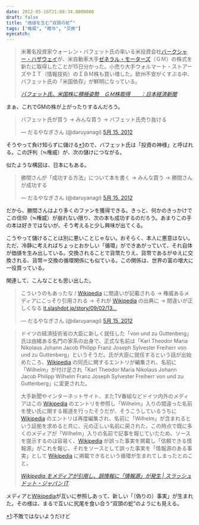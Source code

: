 ```yaml
---
date: 2012-05-16T21:08:34.0000000
draft: false
title: "価値を生む“双頭の蛇”"
tags: ["権威", "贈与", "交換"]
eyecatch: 
---
```


<blockquote cite="http://www.nikkei.com/news/headline/article/g=96958A9C9381959FE3E4E2E3E18DE3E4E2E7E0E2E3E09790E0E2E2E2">
<p>米著名投資家ウォーレン・バフェット氏の率いる米投資会社<a class="keyword" href="http://d.hatena.ne.jp/keyword/%A5%D0%A1%BC%A5%AF%A5%B7%A5%E3%A1%BC%A1%A6%A5%CF%A5%B6%A5%A6%A5%A7%A5%A4">バークシャー・ハザウェイ</a>が、米自動車大手<a class="keyword" href="http://d.hatena.ne.jp/keyword/%A5%BC%A5%CD%A5%E9%A5%EB%A1%A6%A5%E2%A1%BC%A5%BF%A1%BC%A5%BA">ゼネラル・モーターズ</a>（ＧＭ）の株式を新たに取得したことが15日分かった。小売り大手ウォルマート・ストアーズやＩＴ（情報技術）のＩＢＭ株も買い増した。欧州不安がくすぶる中、バフェット氏の「米国依存」が鮮明になっている。</p>

<cite><a href="http://www.nikkei.com/news/headline/article/g=96958A9C9381959FE3E4E2E3E18DE3E4E2E7E0E2E3E09790E0E2E2E2">&#x30D0;&#x30D5;&#x30A7;&#x30C3;&#x30C8;&#x6C0F;&#x3001;&#x7C73;&#x56FD;&#x682A;&#x306B;&#x7A4D;&#x6975;&#x59FF;&#x52E2;&#x3000;&#xFF27;&#xFF2D;&#x682A;&#x53D6;&#x5F97;&#x3000;&#x3000;&#xFF1A;&#x65E5;&#x672C;&#x7D4C;&#x6E08;&#x65B0;&#x805E;</a></cite>
</blockquote>
<p>まぁ、これでGMの株が上がったりするんだろう。</p><p><blockquote class="twitter-tweet" lang="ja"><p>バフェット氏が買う → みんな買う → バフェット氏売り抜ける</p>&mdash; だるやなぎさん (@daruyanagi) <a href="https://twitter.com/daruyanagi/status/202533767364091904" data-datetime="2012-05-15T22:59:47+00:00">5月 15, 2012</a></blockquote><script src="//platform.twitter.com/widgets.js" charset="utf-8"></script></p><p>そうやって負け知らずに儲ける<a href="#f1" name="fn1" title="不敗ではないようだけど">*1</a>ので、バフェット氏は「投資の神様」と呼ばれる。この評判（≒権威）が、次の儲けにつながる。</p><p>似たような構図は、日本にもある。</p><p><blockquote class="twitter-tweet" lang="ja"><p>勝間さんが「成功する方法」について本を書く → みんな買う → 勝間さんが成功する</p>&mdash; だるやなぎさん (@daruyanagi) <a href="https://twitter.com/daruyanagi/status/202535075202605056" data-datetime="2012-05-15T23:04:59+00:00">5月 15, 2012</a></blockquote><script src="//platform.twitter.com/widgets.js" charset="utf-8"></script></p><p>だから、勝間さんはより多くのファンを獲得できる。きっと、何かのきっかけでこの信仰（≒権威）が崩れない限り、次の本も成功するのだろう。あまりこの手の本は好きではないが、そう考えると少し興味が出てくる。</p><p>こうやって儲けることは別に悪いことじゃない。おそらく、本人に悪意はない。ただ、冷静に考えればちょっとおかしい「循環」ができあがっていて、それ自体が価値を生み出している。交換されることで貨幣たりえ、貨幣であるがゆえに交換される、貨幣＝交換の循環関係にも似ている。この関係は、世界の富の増大に一役買っている。</p><p>関連して、こんなことも思い出した。</p><p><blockquote class="twitter-tweet" lang="ja"><p>こういうのもあったな / <a class="keyword" href="http://d.hatena.ne.jp/keyword/Wikipedia">Wikipedia</a> に間違いが記載される → 権威あるメディアにこっそり引用される → それが <a class="keyword" href="http://d.hatena.ne.jp/keyword/Wikipedia">Wikipedia</a> の出典に → 間違いが正しくなる <a href="http://t.co/Y9RJ0vu7" title="http://it.slashdot.jp/story/09/02/13/0114241/Wikipedia-%E3%82%92%E3%83%A1%E3%83%87%E3%82%A3%E3%82%A2%E3%81%8C%E5%BC%95%E7%94%A8%E3%81%97%E3%80%81%E8%AA%A4%E6%83%85%E5%A0%B1%E3%81%AB%E3%80%8C%E6%83%85%E5%A0%B1%E6%BA%90%E3%80%8D%E3%81%8C%E7%99%BA%E7%94%9F">it.slashdot.jp/story/09/02/13…</a></p>&mdash; だるやなぎさん (@daruyanagi) <a href="https://twitter.com/daruyanagi/status/202536548665790464" data-datetime="2012-05-15T23:10:50+00:00">5月 15, 2012</a></blockquote><script src="//platform.twitter.com/widgets.js" charset="utf-8"></script></p>

<blockquote cite="http://it.slashdot.jp/story/09/02/13/0114241/Wikipedia-%E3%82%92%E3%83%A1%E3%83%87%E3%82%A3%E3%82%A2%E3%81%8C%E5%BC%95%E7%94%A8%E3%81%97%E3%80%81%E8%AA%A4%E6%83%85%E5%A0%B1%E3%81%AB%E3%80%8C%E6%83%85%E5%A0%B1%E6%BA%90%E3%80%8D%E3%81%8C%E7%99%BA%E7%94%9F">
<p>ドイツの経済技術省の大臣に新しく就任した「von und zu Guttenberg」氏は由緒ある名門の家系の出身で、正式な名前は「Karl Theodor Maria Nikolaus Johann Jacob Philipp Franz Joseph Sylvester Freiherr von und zu Guttenberg」というそうだ。氏が大臣に就任するという話が出始めたころ、<a class="keyword" href="http://d.hatena.ne.jp/keyword/Wikipedia">Wikipedia</a> の同氏に関するエントリが編集され、名前に「Wilhelm」が付け足され「Karl Theodor Maria Nikolaus Johann Jacob Philipp Wilhelm Franz Joseph Sylvester Freiherr von und zu Guttenberg」に変更された。</p><p>大手新聞やインターネットサイト、またTV番組などドイツ内外のメディアはこの <a class="keyword" href="http://d.hatena.ne.jp/keyword/Wikipedia">Wikipedia</a> のエントリを参照し「Wilhelm」入りの間違った名前を使い氏に関する報道を行ったそうだが、そうこうしているうちに <a class="keyword" href="http://d.hatena.ne.jp/keyword/Wikipedia">Wikipedia</a> のエントリは再度編集され、名前に「Wilhelm」が含まれるという証拠を求めると共に、元の正しい名前に戻された。この時点で既に多くのメディアが「Wilhelm」入りの名前で記事を報じていたため、ソースを提示するのは容易く、<a class="keyword" href="http://d.hatena.ne.jp/keyword/Wikipedia">Wikipedia</a> が誤った事実を掲載し「信頼できる情報源」がこれを報じ、それをソースとして誤った事実を「情報源のある事実」として <a class="keyword" href="http://d.hatena.ne.jp/keyword/Wikipedia">Wikipedia</a> に掲載できるという循環が生まれてしまったとのこと。</p>

<cite><a href="http://it.slashdot.jp/story/09/02/13/0114241/Wikipedia-%E3%82%92%E3%83%A1%E3%83%87%E3%82%A3%E3%82%A2%E3%81%8C%E5%BC%95%E7%94%A8%E3%81%97%E3%80%81%E8%AA%A4%E6%83%85%E5%A0%B1%E3%81%AB%E3%80%8C%E6%83%85%E5%A0%B1%E6%BA%90%E3%80%8D%E3%81%8C%E7%99%BA%E7%94%9F">Wikipedia &#x3092;&#x30E1;&#x30C7;&#x30A3;&#x30A2;&#x304C;&#x5F15;&#x7528;&#x3057;&#x3001;&#x8AA4;&#x60C5;&#x5831;&#x306B;&#x300C;&#x60C5;&#x5831;&#x6E90;&#x300D;&#x304C;&#x767A;&#x751F; | &#x30B9;&#x30E9;&#x30C3;&#x30B7;&#x30E5;&#x30C9;&#x30C3;&#x30C8;&#x30FB;&#x30B8;&#x30E3;&#x30D1;&#x30F3; IT</a></cite>
</blockquote>
<p>メディアと<a class="keyword" href="http://d.hatena.ne.jp/keyword/Wikipedia">Wikipedia</a>が互いに参照しあって、新しい「（偽りの）事実」が生まれた。その様は、まるで互いに尻尾を食い合う“双頭の蛇”のようにも見える。</p>
<div class="footnote">
<p class="footnote"><a href="#fn1" name="f1" class="footnote-number">*1</a><span class="footnote-delimiter">:</span><span class="footnote-text">不敗ではないようだけど</span></p>
</div>